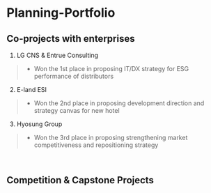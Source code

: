 # Planning-Portfolio

## Co-projects with enterprises
1. LG CNS & Entrue Consulting
> - Won the 1st place in proposing IT/DX strategy for ESG performance of distributors
2. E-land ESI
> - Won the 2nd place in proposing development direction and strategy canvas for new hotel
3. Hyosung Group
> - Won the 3rd place in proposing strengthening market competitiveness and repositioning strategy

<br>

## Competition & Capstone Projects
